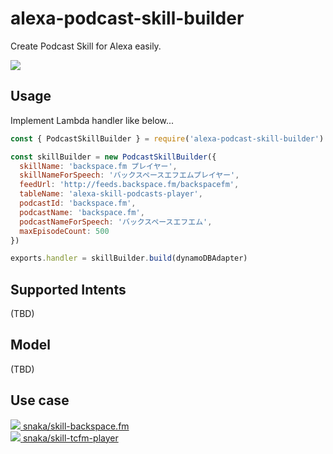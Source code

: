 # alexa-podcast-skill-builder
Create Podcast Skill for Alexa easily.

<img src=https://user-images.githubusercontent.com/19329/48243121-f3caad80-e421-11e8-95a0-f06881ec1a84.png>

## Usage

Implement Lambda handler like below...

```index.js
const { PodcastSkillBuilder } = require('alexa-podcast-skill-builder')

const skillBuilder = new PodcastSkillBuilder({
  skillName: 'backspace.fm プレイヤー',
  skillNameForSpeech: 'バックスペースエフエムプレイヤー',
  feedUrl: 'http://feeds.backspace.fm/backspacefm',
  tableName: 'alexa-skill-podcasts-player',
  podcastId: 'backspace.fm',
  podcastName: 'backspace.fm',
  podcastNameForSpeech: 'バックスペースエフエム',
  maxEpisodeCount: 500
})

exports.handler = skillBuilder.build(dynamoDBAdapter)
```

## Supported Intents

(TBD)

## Model

(TBD)

## Use case

<a align="left" href="https://www.amazon.co.jp/dp/B07H294SKT">
  <img src="https://i.gyazo.com/eb9dfc6204ec1eba315a83738e733bf9.png">
</a>
<a href="https://github.com/snaka/skill-backspace.fm">snaka/skill-backspace.fm</a>
<br>

<a align="left" href="https://www.amazon.co.jp/dp/B07GJSG572">
  <img src="https://i.gyazo.com/ab7444f6d2ece6a2bb745818e8a746a1.png">
</a>
<a href="https://github.com/snaka/skill-tcfm-player">snaka/skill-tcfm-player</a>
<br>
